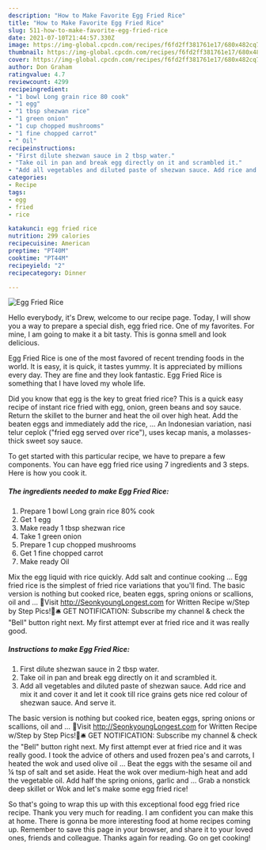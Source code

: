 ```yaml
---
description: "How to Make Favorite Egg Fried Rice"
title: "How to Make Favorite Egg Fried Rice"
slug: 511-how-to-make-favorite-egg-fried-rice
date: 2021-07-10T21:44:57.330Z
image: https://img-global.cpcdn.com/recipes/f6fd2ff381761e17/680x482cq70/egg-fried-rice-recipe-main-photo.jpg
thumbnail: https://img-global.cpcdn.com/recipes/f6fd2ff381761e17/680x482cq70/egg-fried-rice-recipe-main-photo.jpg
cover: https://img-global.cpcdn.com/recipes/f6fd2ff381761e17/680x482cq70/egg-fried-rice-recipe-main-photo.jpg
author: Don Graham
ratingvalue: 4.7
reviewcount: 4299
recipeingredient:
- "1 bowl Long grain rice 80 cook"
- "1 egg"
- "1 tbsp shezwan rice"
- "1 green onion"
- "1 cup chopped mushrooms"
- "1 fine chopped carrot"
- " Oil"
recipeinstructions:
- "First dilute shezwan sauce in 2 tbsp water."
- "Take oil in pan and break egg directly on it and scrambled it."
- "Add all vegetables and diluted paste of shezwan sauce. Add rice and mix it and cover it and let it cook till rice grains gets nice red colour of shezwan sauce. And serve it."
categories:
- Recipe
tags:
- egg
- fried
- rice

katakunci: egg fried rice 
nutrition: 299 calories
recipecuisine: American
preptime: "PT40M"
cooktime: "PT44M"
recipeyield: "2"
recipecategory: Dinner

---
```



![Egg Fried Rice](https://img-global.cpcdn.com/recipes/f6fd2ff381761e17/680x482cq70/egg-fried-rice-recipe-main-photo.jpg)

Hello everybody, it's Drew, welcome to our recipe page. Today, I will show you a way to prepare a special dish, egg fried rice. One of my favorites. For mine, I am going to make it a bit tasty. This is gonna smell and look delicious.

Egg Fried Rice is one of the most favored of recent trending foods in the world. It is easy, it is quick, it tastes yummy. It is appreciated by millions every day. They are fine and they look fantastic. Egg Fried Rice is something that I have loved my whole life.

Did you know that egg is the key to great fried rice? This is a quick easy recipe of instant rice fried with egg, onion, green beans and soy sauce. Return the skillet to the burner and heat the oil over high heat. Add the beaten eggs and immediately add the rice, … An Indonesian variation, nasi telur ceplok (&#34;fried egg served over rice&#34;), uses kecap manis, a molasses- thick sweet soy sauce.


To get started with this particular recipe, we have to prepare a few components. You can have egg fried rice using 7 ingredients and 3 steps. Here is how you cook it.

<!--inarticleads1-->

##### The ingredients needed to make Egg Fried Rice:

1. Prepare 1 bowl Long grain rice 80% cook
1. Get 1 egg
1. Make ready 1 tbsp shezwan rice
1. Take 1 green onion
1. Prepare 1 cup chopped mushrooms
1. Get 1 fine chopped carrot
1. Make ready  Oil


Mix the egg liquid with rice quickly. Add salt and continue cooking … Egg fried rice is the simplest of fried rice variations that you&#39;ll find. The basic version is nothing but cooked rice, beaten eggs, spring onions or scallions, oil and … 🌼Visit http://SeonkyoungLongest.com for Written Recipe w/Step by Step Pics!🌼🛎 GET NOTIFICATION: Subscribe my channel &amp; check the &#34;Bell&#34; button right next. My first attempt ever at fried rice and it was really good. 

<!--inarticleads2-->

##### Instructions to make Egg Fried Rice:

1. First dilute shezwan sauce in 2 tbsp water.
1. Take oil in pan and break egg directly on it and scrambled it.
1. Add all vegetables and diluted paste of shezwan sauce. Add rice and mix it and cover it and let it cook till rice grains gets nice red colour of shezwan sauce. And serve it.


The basic version is nothing but cooked rice, beaten eggs, spring onions or scallions, oil and … 🌼Visit http://SeonkyoungLongest.com for Written Recipe w/Step by Step Pics!🌼🛎 GET NOTIFICATION: Subscribe my channel &amp; check the &#34;Bell&#34; button right next. My first attempt ever at fried rice and it was really good. I took the advice of others and used frozen pea&#39;s and carrots, I heated the wok and used olive oil … Beat the eggs with the sesame oil and ¼ tsp of salt and set aside. Heat the wok over medium-high heat and add the vegetable oil. Add half the spring onions, garlic and … Grab a nonstick deep skillet or Wok and let&#39;s make some egg fried rice! 

So that's going to wrap this up with this exceptional food egg fried rice recipe. Thank you very much for reading. I am confident you can make this at home. There is gonna be more interesting food at home recipes coming up. Remember to save this page in your browser, and share it to your loved ones, friends and colleague. Thanks again for reading. Go on get cooking!
